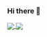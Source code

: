 ### Hi there 👋

<a href="https://github.com/anuraghazra/github-readme-stats">
  <img align="center" src="https://github-readme-stats.vercel.app/api?username=ReaganS94&show_icons=true&theme=midnight-purple" />
</a>
<!-- [![Anurag's GitHub stats](https://github-readme-stats.vercel.app/api?username=ReaganS94&show_icons=true&theme=midnight-purple)](https://github.com/anuraghazra/github-readme-stats) -->
<a href="https://github.com/anuraghazra/github-readme-stats">
  <img align="center" src="https://github-readme-stats.vercel.app/api/top-langs/?username=ReaganS94&theme=midnight-purple&layout=compact" />
</a>
<!-- [![Top Langs](https://github-readme-stats.vercel.app/api/top-langs/?username=ReaganS94&theme=midnight-purple&layout=compact)](https://github.com/anuraghazra/github-readme-stats) -->
